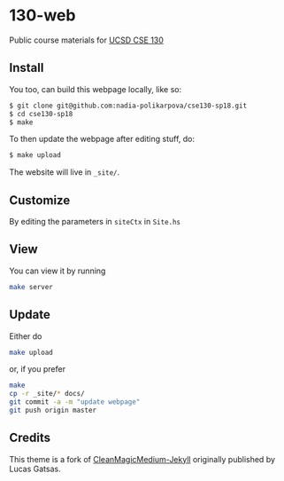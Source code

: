 # 130-web

Public course materials for [UCSD CSE 130](https://nadia-polikarpova.github.io/cse130-sp18/)

## Install

You too, can build this webpage locally, like so:

```bash
$ git clone git@github.com:nadia-polikarpova/cse130-sp18.git
$ cd cse130-sp18
$ make
```

To then update the webpage after editing stuff, do:

```bash
$ make upload
```

The website will live in `_site/`.

## Customize

By editing the parameters in `siteCtx` in `Site.hs`

## View

You can view it by running

```bash
make server
```

## Update

Either do

```bash
make upload
```

or, if you prefer

```bash
make
cp -r _site/* docs/
git commit -a -m "update webpage"
git push origin master
```

## Credits

This theme is a fork of [CleanMagicMedium-Jekyll](https://github.com/SpaceG/CleanMagicMedium-Jekyll)
originally published by Lucas Gatsas.
